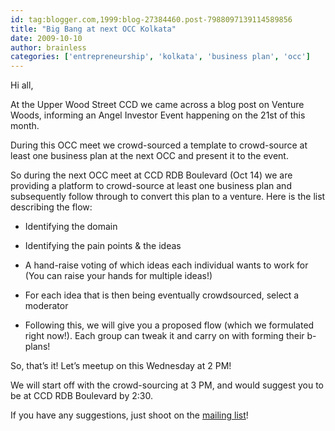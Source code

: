 ```yaml
---
id: tag:blogger.com,1999:blog-27384460.post-7988097139114589856
title: "Big Bang at next OCC Kolkata"
date: 2009-10-10
author: brainless
categories: ['entrepreneurship', 'kolkata', 'business plan', 'occ']
---
```


Hi all,  

At the Upper Wood Street CCD we came across a blog post on Venture Woods, informing an Angel Investor Event happening on the 21st of this month.  

During this OCC meet we crowd-sourced a template to crowd-source at least one business plan at the next OCC and present it to the event.  

So during the next OCC meet at CCD RDB Boulevard (Oct 14) we are providing a platform to crowd-source at least one business plan and subsequently follow through to convert this plan to a venture. Here is the list describing the flow:  

- Identifying the domain  

- Identifying the pain points & the ideas  

- A hand-raise voting of which ideas each individual wants to work for (You can raise your hands for multiple ideas!)  

- For each idea that is then being eventually crowdsourced, select a moderator  

- Following this, we will give you a proposed flow (which we formulated right now!). Each group can tweak it and carry on with forming their b-plans!  

So, that’s it! Let’s meetup on this Wednesday at 2 PM!  

We will start off with the crowd-sourcing at 3 PM, and would suggest you to be at CCD RDB Boulevard by 2:30.  

If you have any suggestions, just shoot on the [mailing list](http://groups.google.com/group/occ-kolkata)!